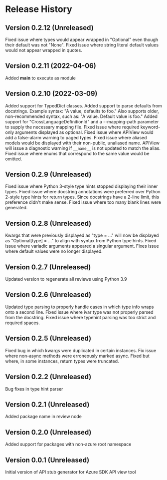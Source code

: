 # Release History

## Version 0.2.12 (Unreleased)
Fixed issue where types would appear wrapped in "Optional" even though
  their default was not "None".
Fixed issue where string literal default values would not appear wrapped
  in quotes.

## Version 0.2.11 (2022-04-06)
Added __main__ to execute as module

## Version 0.2.10 (2022-03-09)
Added support for TypedDict classes.
Added support to parse defaults from docstrings. Example
  syntax: "A value, defaults to foo."
  Also supports older, non-recommended syntax, such as:
  "A value. Default value is foo."
Added support for "CrossLanguageDefinitionId" and a --mapping-path
  parameter to supply the necessary mapping file.
Fixed issue where required keyword-only arguments displayed as optional.
Fixed issue where APIView would add a false-alarm warning to
  paged types.
Fixed issue where aliased models would be displayed with their non-public,
  unaliased name. APIView will issue a diagnostic warning if `__name__` is
  not updated to match the alias.
Fixed issue where enums that correspond to the same value would be omitted.

## Version 0.2.9 (Unreleased)
Fixed issue where Python 3-style type hints stopped displaying
  their inner types.
Fixed issue where docstring annotations were preferred over
  Python 2-style type hints for return types. Since docstrings
  have a 2-line limit, this preference didn't make sense.
Fixed issue where too many blank lines were generated.

## Version 0.2.8 (Unreleased)
Kwargs that were previously displayed as "type = ..." will now
  be displayed as "Optional[type] = ..." to align with syntax
  from Python type hints.
Fixed issue where variadic arguments appeared a singular argument.
Fixes issue where default values were no longer displayed.

## Version 0.2.7 (Unreleased)
Updated version to regenerate all reviews using Python 3.9

## Version 0.2.6 (Unreleased)
Updated type parsing to properly handle cases in which type
  info wraps onto a second line.
Fixed issue where ivar type was not properly parsed from
  the docstring.
Fixed issue where typehint parsing was too strict and required
  spaces.

## Version 0.2.5 (Unreleased)
Fixed bug in which kwargs were duplicated in certain instances.
Fix issue where non-async methods were erroneously marked async.
Fixed but where, in some instances, return types were truncated.

## Version 0.2.2 (Unreleased)
Bug fixes in type hint parser

## Version 0.2.1 (Unreleased)
Added package name in review node

## Version 0.2.0 (Unreleased)
Added support for packages with non-azure root namespace

## Version 0.0.1 (Unreleased)
Initial version of API stub generator for Azure SDK API view tool
